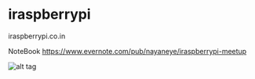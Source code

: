 iraspberrypi
============

iraspberrypi.co.in

NoteBook https://www.evernote.com/pub/nayaneye/iraspberrypi-meetup

![alt tag](https://raw.githubusercontent.com/nayaneye/iraspberrypi/master/iRaspberryPi.png)


